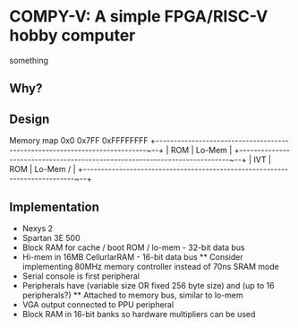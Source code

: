 # COMPY-V: A simple FPGA/RISC-V hobby computer

something

## Why?

## Design

Memory map
0x0        0x7FF                                                              0xFFFFFFFF
+---------------------------------------------------------------------------~--+
|    ROM    | Lo-Mem                                                           |
+---------------------------------------------------------------------------~--+
| IVT | ROM | Lo-Mem /                                                         |
+---------------------------------------------------------------------------~--+

## Implementation

* Nexys 2
* Spartan 3E 500
* Block RAM for cache / boot ROM / lo-mem - 32-bit data bus
* Hi-mem in 16MB CellurlarRAM - 16-bit data bus
** Consider implementing 80MHz memory controller instead of 70ns SRAM mode
* Serial console is first peripheral
* Peripherals have (variable size OR fixed 256 byte size) and (up to 16
  peripherals?)
** Attached to memory bus, similar to lo-mem
* VGA output connected to PPU peripheral
* Block RAM in 16-bit banks so hardware multipliers can be used
